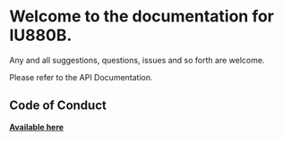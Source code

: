 # Welcome to the documentation for IU880B.

Any and all suggestions, questions, issues and so forth are welcome.


Please refer to the API Documentation.

## Code of Conduct

**[Available here](CODE_OF_CONDUCT.html)**